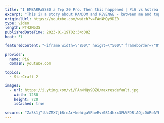 ```yaml
---
title: "I EMBARRASSED a Top 20 Pro. Then this happened | PiG vs Astrea - StarCraft 2"
excerpt: "This is a story about RANDOM and REVENGE - between me and top 20 player in the world, Astrea, also known as Chadstrea -- 🐷 Second Channel for Learning StarCraft 2: https://www.youtube.com/c/PiGRandom 🐷 Third Channel for Daily Pro Casts: https://www.youtube.com/c/PiGCasts -- 🐷 Watch live at https://www.twitch.tv/x5_pig"
originalUrl: https://youtube.com/watch?v=FAnNMQy9DZ0
type: video
length: PT42M53S
publishedDateTime: 2023-01-19T02:34:08Z
heat: 51

featuredContent: "<iframe width=\"800\" height=\"500\" frameborder=\"0\" src=\"https://www.youtube.com/embed/FAnNMQy9DZ0\" allow=\"accelerometer; autoplay; encrypted-media; gyroscope; picture-in-picture\" allowfullscreen></iframe>"

provider:
  name: PiG
  domain: youtube.com

topics:
  - StarCraft 2

images:
  - url: https://i.ytimg.com/vi/FAnNMQy9DZ0/maxresdefault.jpg
    width: 1280
    height: 720
    isCached: true

secured: "ZaSk1jYlUcZMX7jb8rnAr+kehigaVPaeRvv0814hxx3FkVFDRtAQjcDAReAYHnsp9QzkROrIaroDu3ibMt7/BSI2O23olR/iIsDivIeMUJzL8ZXwOiEnYAh7fpXC83EtKCmbDQXc3EnDCfH9X5aUFXExxm6TiQ+CBqVnKqm66sJMhy7S3UTa+1TsvySnMDEzdEwZUwqCzBeZ5HZf3Hr0nU7PFpZFdMYgZipSR0G1gbzRaORkwtby/lp08f/7XBtDBLUM8ac5tSWAF7JVfdXZ+MEgjHaMIGSE3d1D1OHim8VKilqFjpljqzf7No1SU2Ys+cwSczjfaLDTKhREZhTav23JUgLEqY4xDg+g4lNIZ2I36aXfxyuJyH6v04Z65tUYdIC1kTRsMSTyBkq3Vl3LPEjqZGcE061U3jlC5hyFD90=;0dHqAtU2iYfbU28YI49J7g=="
---
```


